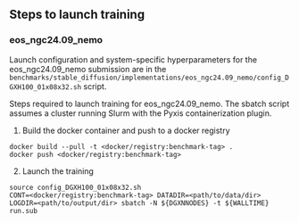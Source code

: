 ## Steps to launch training

### eos_ngc24.09_nemo

Launch configuration and system-specific hyperparameters for the
eos_ngc24.09_nemo submission are in the
`benchmarks/stable_diffusion/implementations/eos_ngc24.09_nemo/config_DGXH100_01x08x32.sh` script.

Steps required to launch training for eos_ngc24.09_nemo.  The sbatch
script assumes a cluster running Slurm with the Pyxis containerization plugin.

1. Build the docker container and push to a docker registry

```
docker build --pull -t <docker/registry:benchmark-tag> .
docker push <docker/registry:benchmark-tag>
```

2. Launch the training
```
source config_DGXH100_01x08x32.sh
CONT=<docker/registry:benchmark-tag> DATADIR=<path/to/data/dir> LOGDIR=<path/to/output/dir> sbatch -N ${DGXNNODES} -t ${WALLTIME} run.sub
```
